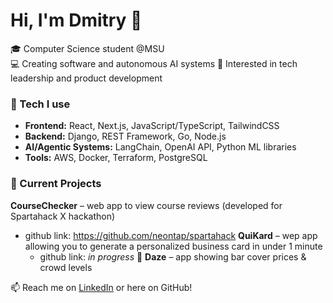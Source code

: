 # Hi, I'm Dmitry 👋  

🎓 Computer Science student @MSU  
💻 Creating software and autonomous AI systems
🚀 Interested in tech leadership and product development

### 🔧 Tech I use
- **Frontend:** React, Next.js, JavaScript/TypeScript, TailwindCSS  
- **Backend:** Django, REST Framework, Go, Node.js
- **AI/Agentic Systems:** LangChain, OpenAI API, Python ML libraries
- **Tools:** AWS, Docker, Terraform, PostgreSQL

### 📌 Current Projects
**CourseChecker** – web app to view course reviews (developed for Spartahack X hackathon)
- github link: https://github.com/neontap/spartahack
**QuiKard** – wep app allowing you to generate a personalized business card in under 1 minute
  - github link: *in progress*
🍹 **Daze** – app showing bar cover prices & crowd levels

📫 Reach me on [LinkedIn](https://linkedin.com/in/stdmitry04) or here on GitHub!
